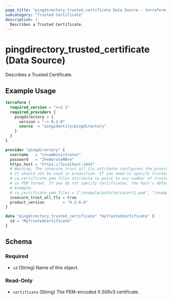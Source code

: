 ```yaml
---
page_title: "pingdirectory_trusted_certificate Data Source - terraform-provider-pingdirectory"
subcategory: "Trusted Certificate"
description: |-
  Describes a Trusted Certificate.
---
```


# pingdirectory_trusted_certificate (Data Source)

Describes a Trusted Certificate.

## Example Usage

```terraform
terraform {
  required_version = ">=1.1"
  required_providers {
    pingdirectory = {
      version = "~> 0.3.0"
      source  = "pingidentity/pingdirectory"
    }
  }
}

provider "pingdirectory" {
  username   = "cn=administrator"
  password   = "2FederateM0re"
  https_host = "https://localhost:1443"
  # Warning: The insecure_trust_all_tls attribute configures the provider to trust any certificate presented by the PingDirectory server.
  # It should not be used in production. If you need to specify trusted CA certificates, use the
  # ca_certificate_pem_files attribute to point to any number of trusted CA certificate files
  # in PEM format. If you do not specify certificates, the host's default root CA set will be used.
  # Example:
  # ca_certificate_pem_files = ["/example/path/to/cacert1.pem", "/example/path/to/cacert2.pem"]
  insecure_trust_all_tls = true
  product_version        = "9.3.0.0"
}

data "pingdirectory_trusted_certificate" "myTrustedCertificate" {
  id = "MyTrustedCertificate"
}
```

<!-- schema generated by tfplugindocs -->
## Schema

### Required

- `id` (String) Name of this object.

### Read-Only

- `certificate` (String) The PEM-encoded X.509v3 certificate.

